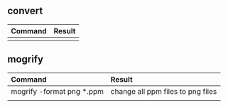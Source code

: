 ## convert

| Command | Result |
| :--     | :--    |
|         |        |

## mogrify

| Command                   | Result                            |
| :--                       | :--                               |
| mogrify -format png *.ppm | change all ppm files to png files |
|                           |                                   |